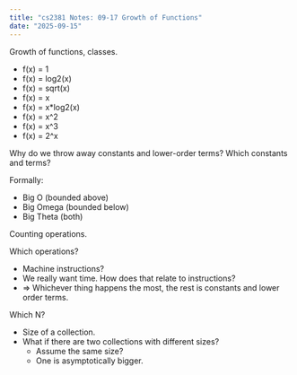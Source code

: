 ```yaml
---
title: "cs2381 Notes: 09-17 Growth of Functions"
date: "2025-09-15"
---
```


Growth of functions, classes.

- f(x) = 1
- f(x) = log2(x)
- f(x) = sqrt(x)
- f(x) = x
- f(x) = x*log2(x)
- f(x) = x^2
- f(x) = x^3
- f(x) = 2^x

Why do we throw away constants and lower-order terms? Which constants and terms?

Formally:

- Big O (bounded above)
- Big Omega (bounded below)
- Big Theta (both)



Counting operations.

Which operations?

- Machine instructions?
- We really want time. How does that relate to instructions?
- => Whichever thing happens the most, the rest is constants and lower order
terms.

Which N?

- Size of a collection.
- What if there are two collections with different sizes?
  - Assume the same size?
  - One is asymptotically bigger.

